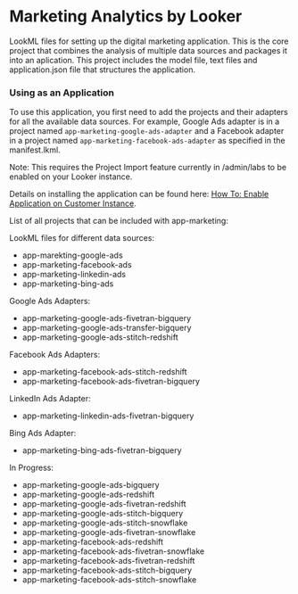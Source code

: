 # Marketing Analytics by Looker

LookML files for setting up the digital marketing application. This is the core project that combines the analysis of multiple data sources and packages it into an aplication. This project includes the model file, text files and application.json file that structures the application.

### Using as an Application

To use this application, you first need to add the projects and their adapters for all the available data sources. For example, Google Ads adapter is in a project named `app-marketing-google-ads-adapter` and a Facebook adapter in a project named `app-marketing-facebook-ads-adapter` as specified in the manifest.lkml.

Note: This requires the Project Import feature currently in /admin/labs to be enabled on your Looker instance.


Details on installing the application can be found here: [How To: Enable Application on Customer Instance](https://docs.google.com/document/d/15g5Xhr1YziFKeYvZkGYIDj94WyilJ08aT9RA-JLc9YQ).

List of all projects that can be included with app-marketing:

LookML files for different data sources:
- app-marekting-google-ads
- app-marketing-facebook-ads
- app-marketing-linkedin-ads
- app-marketing-bing-ads

Google Ads Adapters:
- app-marketing-google-ads-fivetran-bigquery
- app-marketing-google-ads-transfer-bigquery
- app-marketing-google-ads-stitch-redshift

Facebook Ads Adapters:
- app-marketing-facebook-ads-stitch-redshift
- app-marketing-facebook-ads-fivetran-bigquery

LinkedIn Ads Adapter:
- app-marketing-linkedin-ads-fivetran-bigquery

Bing Ads Adapter:
- app-marketing-bing-ads-fivetran-bigquery

In Progress:
- app-marketing-google-ads-bigquery
- app-marketing-google-ads-redshift
- app-marketing-google-ads-fivetran-redshift
- app-marketing-google-ads-stitch-bigquery
- app-marketing-google-ads-stitch-snowflake
- app-marketing-google-ads-fivetran-snowflake
- app-marketing-facebook-ads-redshift
- app-marketing-facebook-ads-fivetran-snowflake
- app-marketing-facebook-ads-fivetran-redshift
- app-marketing-facebook-ads-stitch-bigquery
- app-marketing-facebook-ads-stitch-snowflake
